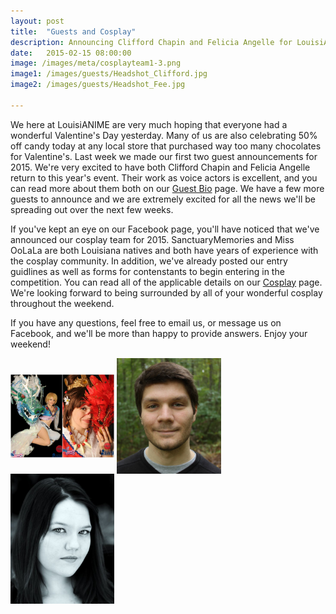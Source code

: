```yaml
---
layout: post
title:  "Guests and Cosplay"
description: Announcing Clifford Chapin and Felicia Angelle for LouisiANIME 2015!
date:   2015-02-15 08:00:00
image: /images/meta/cosplayteam1-3.png
image1: /images/guests/Headshot_Clifford.jpg
image2: /images/guests/Headshot_Fee.jpg

---
```


<style>
.imageblock > div {
    display: inline;
}
.imageblock img {
    max-width: 100%;
    vertical-align: middle;
}
</style>

We here at LouisiANIME are very much hoping that everyone had a wonderful Valentine's Day yesterday. Many of us are also celebrating 50% off candy today at any local store that purchased way too many chocolates for Valentine's. Last week we made our first two guest announcements for 2015. We're very excited to have both Clifford Chapin and Felicia Angelle return to this year's event. Their work as voice actors is excellent, and you can read more about them both on our <a href="/guests/">Guest Bio</a> page. We have a few more guests to announce and we are extremely excited for all the news we'll be spreading out over the next few weeks.

If you've kept an eye on our Facebook page, you'll have noticed that we've announced our cosplay team for 2015. SanctuaryMemories and Miss OoLaLa are both Louisiana natives and both have years of experience with the cosplay community. In addition, we've already posted our entry guidlines as well as forms for contenstants to begin entering in the competition. You can read all of the applicable details on our <a href="/cosplay/">Cosplay</a> page. We're looking forward to being surrounded by all of your wonderful cosplay throughout the weekend.

If you have any questions, feel free to email us, or message us on Facebook, and we'll be more than happy to provide answers. Enjoy your weekend!


<div class="imageblock" style="float: right 50%">
    <div>
        <a href="/img/cosplay/cosplayteam1.png" data-lightbox="Guests and Cosplay"><img alt="" src="/images/cosplay/cosplayteam1.png" style="height:33%; width:33%" /></a>
    </div>
    <div>
        <a href="/img/guests/Headshot_Clifford.jpg" data-lightbox="Guests and Cosplay"><img alt="" src="/images/guests/Headshot_Clifford.jpg" style="height:33%; width:33%" /></a>
    </div>
    <div>
        <a href="/img/guests/Headshot_Fee.jpg" data-lightbox="Guests and Cosplay"><img alt="" src="/images/guests/Headshot_Fee.jpg" style="height:33%; width:33%" /></a>
    </div>
</div>